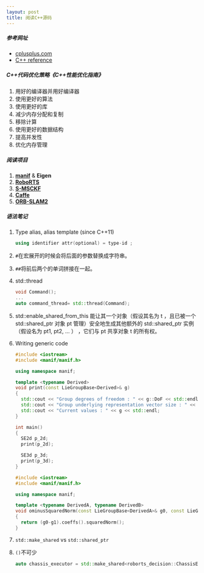 ```yaml
---
layout: post
title: 阅读C++源码
---
```


##### 参考网址

- [cplusplus.com](http://www.cplusplus.com)
- [C++ reference](https://en.cppreference.com/w/)

##### C++代码优化策略《C++性能优化指南》

1. 用好的编译器并用好编译器
2. 使用更好的算法
3. 使用更好的库
4. 减少内存分配和复制
5. 移除计算
6. 使用更好的数据结构
7. 提高并发性
8. 优化内存管理

##### 阅读项目

1. [**manif**](https://github.com/artivis/manif) & **Eigen**
2. [**RoboRTS**](https://github.com/RoboMaster/RoboRTS)
3. [**S-MSCKF**](https://github.com/KumarRobotics/msckf_vio)
4. [**Caffe**](https://github.com/BVLC/caffe)
5. [**ORB-SLAM2**](https://github.com/raulmur/ORB_SLAM2)

##### 语法笔记

1. Type alias, alias template (since C++11)

   ```c++
   using identifier attr(optional) = type-id ;
   ```

2. `#`在宏展开的时候会将后面的参数替换成字符串。

3. `##`将前后两个的单词拼接在一起。

4. std::thread

   ```c++
   void Command();
   ...
   auto command_thread= std::thread(Command);
   ```

5. std::enable_shared_from_this 能让其一个对象（假设其名为 t ，且已被一个 std::shared_ptr 对象 pt 管理）安全地生成其他额外的 std::shared_ptr 实例（假设名为 pt1, pt2, ... ） ，它们与 pt 共享对象 t 的所有权。

6. Writing generic code

   ```c++
   #include <iostream>
   #include <manif/manif.h>
   
   using namespace manif;
   
   template <typename Derived>
   void print(const LieGroupBase<Derived>& g)
   {
     std::cout << "Group degrees of freedom : " << g::DoF << std::endl;
     std::cout << "Group underlying representation vector size : " << g::RepSize << std::endl;
     std::cout << "Current values : " << g << std::endl;
   }
   
   int main()
   {
     SE2d p_2d;
     print(p_2d);
   
     SE3d p_3d;
     print(p_3d);
   }
   ```

   ```c++
   #include <iostream>
   #include <manif/manif.h>
   
   using namespace manif;
   
   template <typename DerivedA, typename DerivedB>
   void ominusSquaredNorm(const LieGroupBase<DerivedA>& g0, const LieGroupBase<DerivedB>& g1)
   {
     return (g0-g1).coeffs().squaredNorm();
   }
   ```

7. `std::make_shared` vs `std::shared_ptr`

8. `()`不可少

   ```c++
   auto chassis_executor = std::make_shared<roborts_decision::ChassisExecutor>();
   ```

   